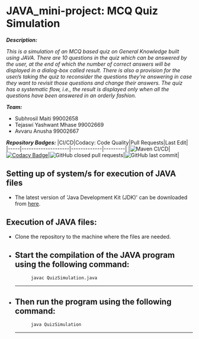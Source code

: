 # JAVA_mini-project: MCQ Quiz Simulation

__*Description:*__

*This is a simulation of an MCQ based quiz on General Knowledge built using JAVA. There are 10 questions in the quiz which can be answered by the user, at the end of which the number of correct answers will be displayed in a dialog-box called result. There is also a provision for the user/s taking the quiz to reconsider the questions they're answering in case they want to revisit those questions and change their answers. The quiz has a systematic flow, i.e., the result is displayed only when all the questions have been answered in an orderly fashion.*

__*Team:*__
*   Subhrosil Maiti 99002658
*   Tejaswi Yashwant Mhase 99002669   
*   Avvaru Anusha 99002667

__*Repository Badges:*__
|CI/CD|Codacy: Code Quality|Pull Requests|Last Edit|
|-----|--------------------|-------------|---------|
|![Maven CI/CD](https://github.com/99002658/JAVA_mini-project/workflows/Maven%20CI/CD/badge.svg)|[![Codacy Badge](https://app.codacy.com/project/badge/Grade/09d322b45cac4d518bd64307059f2b96)](https://www.codacy.com/gh/99002658/JAVA_mini-project/dashboard?utm_source=github.com&amp;utm_medium=referral&amp;utm_content=99002658/JAVA_mini-project&amp;utm_campaign=Badge_Grade)|![GitHub closed pull requests](https://img.shields.io/github/issues-pr-closed-raw/99002658/JAVA_mini-project)|![GitHub last commit](https://img.shields.io/github/last-commit/99002658/JAVA_mini-project)|
 
## Setting up of system/s for execution of JAVA files
* The latest version of 'Java Development Kit (JDK)' can be downloaded from [here](https://www.oracle.com/java/technologies/javase-jdk15-downloads.html).

## Execution of JAVA files:
* Clone the repository to the machine where the files are needed.
* Start the compilation of the JAVA program using the following command:
    ---
            javac QuizSimulation.java
    ---
* Then run the program using the following command:
    ---
            java QuizSimulation
    ---
